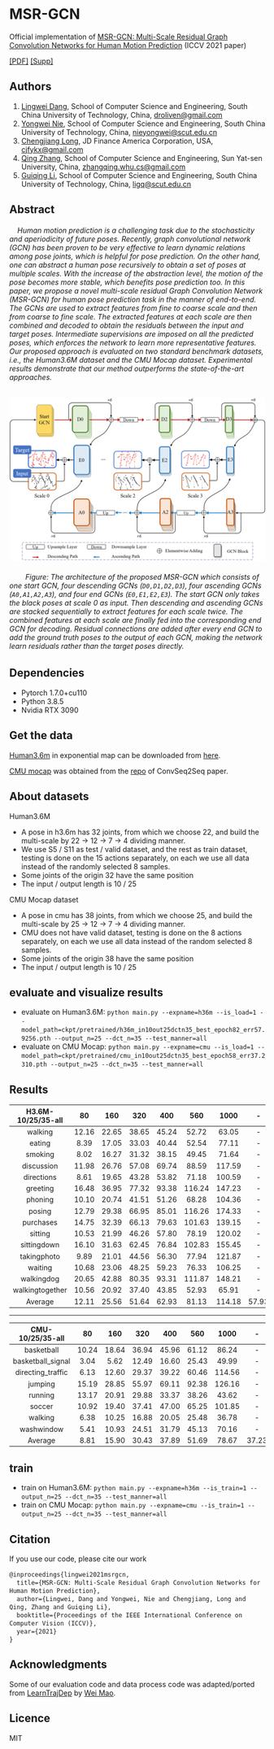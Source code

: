 # MSR-GCN

Official implementation of [MSR-GCN: Multi-Scale Residual Graph Convolution Networks for Human Motion Prediction](assets/07627.pdf) (ICCV 2021 paper)

[\[PDF\]](assets/07627.pdf)  [\[Supp\]](assets/07627-supp.pdf)

## Authors

1. [Lingwei Dang](https://github.com/Droliven), School of Computer Science and Engineering, South China University of Technology, China, [droliven@gmail.com](mailto:droliven@gmail.com)
2. [Yongwei Nie](https://nieyongwei.net), School of Computer Science and Engineering, South China University of Technology, China, [nieyongwei@scut.edu.cn](mailto:nieyongwei@scut.edu.cn)
3. [Chengjiang Long](http://www.chengjianglong.com), JD Finance America Corporation, USA, [cjfykx@gmail.com](mailto:cjfykx@gmail.com)
4. [Qing Zhang](http://zhangqing-home.net/), School of Computer Science and Engineering, Sun Yat-sen University, China, [zhangqing.whu.cs@gmail.com](mailto:zhangqing.whu.cs@gmail.com)
5. [Guiqing Li](http://www2.scut.edu.cn/cs/2017/0629/c22284a328097/page.htm), School of Computer Science and Engineering, South China University of Technology, China, [ligq@scut.edu.cn](mailto:ligq@scut.edu.cn)

## Abstract
######  &nbsp;&nbsp;&nbsp;  Human motion prediction is a challenging task due to the stochasticity and aperiodicity of future poses. Recently, graph convolutional network (GCN) has been proven to be very effective to learn dynamic relations among pose joints, which is helpful for pose prediction. On the other hand, one can abstract a human pose recursively to obtain a set of poses at multiple scales. With the increase of the abstraction level, the motion of the pose becomes more stable, which benefits pose prediction too. In this paper, we propose a novel multi-scale residual Graph Convolution Network (MSR-GCN) for human pose prediction task in the manner of end-to-end. The GCNs are used to extract features from fine to coarse scale and then from coarse to fine scale. The extracted features at each scale are then combined and decoded to obtain the residuals between the input and target poses. Intermediate supervisions are imposed on all the predicted poses, which enforces the network to learn more representative features. Our proposed approach is evaluated on two standard benchmark datasets, i.e., the Human3.6M dataset and the CMU Mocap dataset. Experimental results demonstrate that our method outperforms the state-of-the-art approaches.

![MSR-GCN](assets/overview.png)

###### &nbsp;&nbsp;&nbsp;&nbsp;&nbsp;&nbsp;&nbsp; Figure: The architecture of the proposed MSR-GCN which consists of one start GCN, four descending GCNs (`D0,D1,D2,D3`), four ascending GCNs (`A0,A1,A2,A3`), and four end GCNs (`E0,E1,E2,E3`). The start GCN only takes the black poses at scale 0 as input. Then descending and ascending GCNs are stacked sequentially to extract features for each scale twice. The combined features at each scale are finally fed into the corresponding end GCN for decoding. Residual connections are added after every end GCN to add the ground truth poses to the output of each GCN, making the network learn residuals rather than the target poses directly.

## Dependencies

* Pytorch 1.7.0+cu110
* Python 3.8.5
* Nvidia RTX 3090

## Get the data
[Human3.6m](http://vision.imar.ro/human3.6m/description.php) in exponential map can be downloaded from [here](http://www.cs.stanford.edu/people/ashesh/h3.6m.zip).

[CMU mocap](http://mocap.cs.cmu.edu/) was obtained from the [repo](https://github.com/chaneyddtt/Convolutional-Sequence-to-Sequence-Model-for-Human-Dynamics) of ConvSeq2Seq paper.

## About datasets

Human3.6M

+ A pose in h3.6m has 32 joints, from which we choose 22, and build the multi-scale by 22 -> 12 -> 7 -> 4 dividing manner.
+ We use S5 / S11 as test / valid dataset, and the rest as train dataset, testing is done on the 15 actions separately, on each we use all data instead of the randomly selected 8 samples.
+ Some joints of the origin 32 have the same position
+ The input / output length is 10 / 25

CMU Mocap dataset

+ A pose in cmu has 38 joints, from which we choose 25, and build the multi-scale by 25 -> 12 -> 7 -> 4 dividing manner.
+ CMU does not have valid dataset, testing is done on the 8 actions separately, on each we use all data instead of the random selected 8 samples.
+ Some joints of the origin 38 have the same position
+ The input / output length is 10 / 25

## evaluate and visualize results

+ evaluate on Human3.6M: 
  `python main.py --expname=h36m --is_load=1 --model_path=ckpt/pretrained/h36m_in10out25dctn35_best_epoch82_err57.9256.pth --output_n=25 --dct_n=35 --test_manner=all`
+ evaluate on CMU Mocap: 
  `python main.py --expname=cmu --is_load=1 --model_path=ckpt/pretrained/cmu_in10out25dctn35_best_epoch58_err37.2310.pth --output_n=25 --dct_n=35 --test_manner=all`

## Results

H3.6M-10/25/35-all | 80 | 160 | 320 | 400 | 560 | 1000 | -
:----: | :----: | :----: | :----: | :----: | :----: | :----: | :----:
walking | 12.16 | 22.65 | 38.65 | 45.24 | 52.72 | 63.05 | -
eating | 8.39 | 17.05 | 33.03 | 40.44 | 52.54 | 77.11 | -
smoking | 8.02 | 16.27 | 31.32 | 38.15 | 49.45 | 71.64 | -
discussion | 11.98 | 26.76 | 57.08 | 69.74 | 88.59 | 117.59 | -
directions | 8.61 | 19.65 | 43.28 | 53.82 | 71.18 | 100.59 | -
greeting | 16.48 | 36.95 | 77.32 | 93.38 | 116.24 | 147.23 | -
phoning | 10.10 | 20.74 | 41.51 | 51.26 | 68.28 | 104.36 | -
posing | 12.79 | 29.38 | 66.95 | 85.01 | 116.26 | 174.33 | -
purchases | 14.75 | 32.39 | 66.13 | 79.63 | 101.63 | 139.15 | -
sitting | 10.53 | 21.99 | 46.26 | 57.80 | 78.19 | 120.02 | -
sittingdown | 16.10 | 31.63 | 62.45 | 76.84 | 102.83 | 155.45 | -
takingphoto | 9.89 | 21.01 | 44.56 | 56.30 | 77.94 | 121.87 | -
waiting | 10.68 | 23.06 | 48.25 | 59.23 | 76.33 | 106.25 | -
walkingdog | 20.65 | 42.88 | 80.35 | 93.31 | 111.87 | 148.21 | -
walkingtogether | 10.56 | 20.92 | 37.40 | 43.85 | 52.93 | 65.91 | -
Average | 12.11 | 25.56 | 51.64 | 62.93 | 81.13 | 114.18 | 57.93 

****

CMU-10/25/35-all | 80 | 160 | 320 | 400 | 560 | 1000 | -
:----: | :----: | :----: | :----: | :----: | :----: | :----: | :----:
basketball | 10.24 | 18.64 | 36.94 | 45.96 | 61.12 | 86.24 | -
basketball_signal | 3.04 | 5.62 | 12.49 | 16.60 | 25.43 | 49.99 | -
directing_traffic | 6.13 | 12.60 | 29.37 | 39.22 | 60.46 | 114.56 | -
jumping | 15.19 | 28.85 | 55.97 | 69.11 | 92.38 | 126.16 | -
running | 13.17 | 20.91 | 29.88 | 33.37 | 38.26 | 43.62 | - 
soccer | 10.92 | 19.40 | 37.41 | 47.00 | 65.25 | 101.85 | -
walking | 6.38 | 10.25 | 16.88 | 20.05 | 25.48 | 36.78 | - 
washwindow | 5.41 | 10.93 | 24.51 | 31.79 | 45.13 | 70.16 | -
Average | 8.81 | 15.90 | 30.43 | 37.89 | 51.69 | 78.67 | 37.23 

[comment]: <> (****)

[comment]: <> (H3.6M-10/10/15-8 | 80 | 160 | 320 | 400 | -)

[comment]: <> (:----: | :----: | :----: | :----: | :----: | :----:)

[comment]: <> (walking | 8.72 | 15.52 | 28.37 | 32.36 | )

[comment]: <> (eating | 8.29 | 17.67 | 36.30 | 43.66 | )

[comment]: <> (smoking | 7.51 | 15.43 | 27.42 | 31.52 | )

[comment]: <> (discussion | 9.33 | 22.14 | 40.55 | 45.55 | )

[comment]: <> (directions | 11.41 | 21.90 | 45.78 | 56.15 | )

[comment]: <> (greeting | 13.51 | 26.51 | 68.80 | 86.15 | )

[comment]: <> (phoning | 11.78 | 20.59 | 37.46 | 41.72 | )

[comment]: <> (posing | 8.49 | 21.79 | 61.24 | 76.44 | )

[comment]: <> (purchases | 18.95 | 38.70 | 64.54 | 72.59 | )

[comment]: <> (sitting | 11.31 | 26.52 | 56.15 | 69.17 | )

[comment]: <> (sittingdown | 11.06 | 28.22 | 56.14 | 66.77 | )

[comment]: <> (takingphoto | 6.59 | 15.80 | 40.75 | 53.09 | )

[comment]: <> (waiting | 8.89 | 20.89 | 53.61 | 69.78 | )

[comment]: <> (walkingdog | 24.39 | 53.58 | 95.64 | 110.43 | )

[comment]: <> (walkingtogether | 8.69 | 18.52 | 35.37 | 45.59 | )

[comment]: <> (Average | 11.26 | 24.25 | 49.87 | 60.06 | 36.36 )

[comment]: <> (****)

[comment]: <> (CMU-10/10/15-8 | 80 | 160 | 320 | 400 | -)

[comment]: <> (:----: | :----: | :----: | :----: | :----: | :----: )

[comment]: <> (basketball | 12.18 | 22.01 | 45.51 | 57.96 | )

[comment]: <> (basketball_signal | 2.63 | 5.37 | 13.96 | 18.74 | )

[comment]: <> (directing_traffic | 6.48 | 13.49 | 29.59 | 38.28 | )

[comment]: <> (jumping | 14.02 | 29.77 | 75.12 | 98.06 | )

[comment]: <> (running | 17.68 | 21.01 | 19.17 | 21.95 | )

[comment]: <> (soccer | 8.11 | 14.90 | 33.73 | 41.98 | )

[comment]: <> (walking | 5.70 | 8.81 | 16.36 | 19.87 | )

[comment]: <> (washwindow | 5.01 | 10.35 | 28.38 | 37.69 | )

[comment]: <> (Average | 8.98 | 15.71 | 32.73 | 41.82 | 24.81 )

## train

+ train on Human3.6M: 
  `python main.py --expname=h36m --is_train=1 --output_n=25 --dct_n=35 --test_manner=all`
+ train on CMU Mocap: 
  `python main.py --expname=cmu --is_train=1 --output_n=25 --dct_n=35 --test_manner=all`

## Citation

If you use our code, please cite our work

```
@inproceedings{lingwei2021msrgcn,
  title={MSR-GCN: Multi-Scale Residual Graph Convolution Networks for Human Motion Prediction},
  author={Lingwei, Dang and Yongwei, Nie and Chengjiang, Long and Qing, Zhang and Guiqing Li},
  booktitle={Proceedings of the IEEE International Conference on Computer Vision (ICCV)},
  year={2021}
}
```

## Acknowledgments

Some of our evaluation code and data process code was adapted/ported from [LearnTrajDep](https://github.com/wei-mao-2019/LearnTrajDep) by [Wei Mao](https://github.com/wei-mao-2019). 

## Licence
MIT
